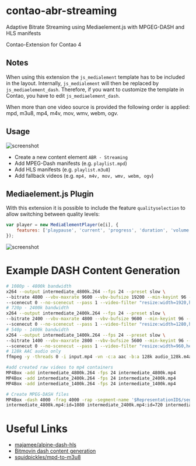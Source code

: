 # contao-abr-streaming
Adaptive Bitrate Streaming using Mediaelement.js with MPGEG-DASH and HLS manifests

Contao-Extension for Contao 4

## Notes
When using this extension the `js_medialement` template has to be included in the layout. Internally, `js_medialement` will then be replaced by `js_mediaelement_dash`. Therefore, if you want to customize the template in Contao, you have to edit `js_mediaelement_dash`.

When more than one video source is provided the following order is applied: mpd, m3u8, mp4, m4v, mov, wmv, webm, ogv.

## Usage
![screenshot](https://github.com/postyou/contao-abr-streaming-bundle/blob/master/readme_img/Element.png)

* Create a new content element `ABR - Streaming`
* Add MPEG-Dash manifests (e.g. `playlist.mpd`)
* Add HLS manifests (e.g. `playlist.m3u8`)
* Add fallback videos (e.g. `mp4, m4v, mov, wmv, webm, ogv`)

## Mediaelement.js Plugin
With this extension it is possible to include the feature `qualityselection` to allow switching between quality levels:
```js
var player = new MediaElementPlayer(e[i], {
    features: ['playpause', 'current', 'progress', 'duration', 'volume', 'qualityselection', 'fullscreen']
});
```

![screenshot](https://github.com/postyou/contao-abr-streaming-bundle/blob/master/readme_img/Plugin.png)

# Example DASH Content Generation
```sh
# 1080p - 4800k bandwidth
x264 --output intermediate_4800k.264 --fps 24 --preset slow \
--bitrate 4800 --vbv-maxrate 9600 --vbv-bufsize 19200 --min-keyint 96 --keyint 96 \
--scenecut 0 --no-scenecut --pass 1 --video-filter "resize:width=1920,height=1080" input.mp4
# 720p - 2400k bandwidth
x264 --output intermediate_2400k.264 --fps 24 --preset slow \
--bitrate 2400 --vbv-maxrate 4800 --vbv-bufsize 9600 --min-keyint 96 --keyint 96 \
--scenecut 0 --no-scenecut --pass 1 --video-filter "resize:width=1280,height=720" input.mp4
# 540p - 1400k bandwidth
x264 --output intermediate_1400k.264 --fps 24 --preset slow \
--bitrate 1400 --vbv-maxrate 2800 --vbv-bufsize 5600 --min-keyint 96 --keyint 96 \
--scenecut 0 --no-scenecut --pass 1 --video-filter "resize:width=960,height=540" input.mp4
# 128k AAC audio only
ffmpeg -y -threads 0 -i input.mp4 -vn -c:a aac -b:a 128k audio_128k.m4a

#add created raw videos to mp4 containers
MP4Box -add intermediate_4800k.264 -fps 24 intermediate_4800k.mp4
MP4Box -add intermediate_2400k.264 -fps 24 intermediate_2400k.mp4
MP4Box -add intermediate_1400k.264 -fps 24 intermediate_1400k.mp4

# Create MPEG-DASH files
MP4Box -dash 4000 -frag 4000 -rap -segment-name '$RepresentationID$/segment_' -url-template -out playlist.mpd \
intermediate_4800k.mp4:id=1080 intermediate_2400k.mp4:id=720 intermediate_1400k.mp4:id=540 audio.m4a:id=audio
```

# Useful Links
* [majamee/alpine-dash-hls](https://github.com/majamee/alpine-dash-hls)
* [Bitmovin dash content generation](https://bitmovin.com/mp4box-dash-content-generation-x264/)
* [squidpickles/mpd-to-m3u8](https://github.com/squidpickles/mpd-to-m3u8)
